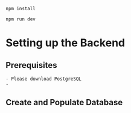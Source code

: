 ```
npm install
```

```
npm run dev
```


# Setting up the Backend

## Prerequisites
    - Please download PostgreSQL
    - 

## Create and Populate Database

